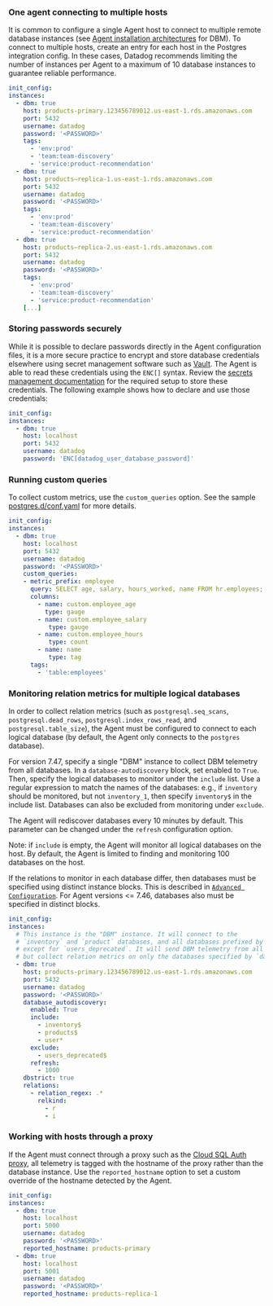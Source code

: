 ### One agent connecting to multiple hosts
It is common to configure a single Agent host to connect to multiple remote database instances (see [Agent installation architectures](/database_monitoring/architecture/) for DBM). To connect to multiple hosts, create an entry for each host in the Postgres integration config.
In these cases, Datadog recommends limiting the number of instances per Agent to a maximum of 10 database instances to guarantee reliable performance.
```yaml
init_config:
instances:
  - dbm: true
    host: products-primary.123456789012.us-east-1.rds.amazonaws.com
    port: 5432
    username: datadog
    password: '<PASSWORD>'
    tags:
      - 'env:prod'
      - 'team:team-discovery'
      - 'service:product-recommendation'
  - dbm: true
    host: products–replica-1.us-east-1.rds.amazonaws.com
    port: 5432
    username: datadog
    password: '<PASSWORD>'
    tags:
      - 'env:prod'
      - 'team:team-discovery'
      - 'service:product-recommendation'
  - dbm: true
    host: products–replica-2.us-east-1.rds.amazonaws.com
    port: 5432
    username: datadog
    password: '<PASSWORD>'
    tags:
      - 'env:prod'
      - 'team:team-discovery'
      - 'service:product-recommendation'
    [...]
```

### Storing passwords securely
While it is possible to declare passwords directly in the Agent configuration files, it is a more secure practice to encrypt and store database credentials elsewhere using secret management software such as [Vault](https://www.vaultproject.io/). The Agent is able to read these credentials using the `ENC[]` syntax. Review the [secrets management documentation](/agent/guide/secrets-management/) for the required setup to store these credentials. The following example shows how to declare and use those credentials:
```yaml
init_config:
instances:
  - dbm: true
    host: localhost
    port: 5432
    username: datadog
    password: 'ENC[datadog_user_database_password]'
```


### Running custom queries
To collect custom metrics, use the `custom_queries` option. See the sample [postgres.d/conf.yaml](https://github.com/DataDog/integrations-core/blob/master/postgres/datadog_checks/postgres/data/conf.yaml.example) for more details.
```yaml
init_config:
instances:
  - dbm: true
    host: localhost
    port: 5432
    username: datadog
    password: '<PASSWORD>'
    custom_queries:
    - metric_prefix: employee
      query: SELECT age, salary, hours_worked, name FROM hr.employees;
      columns:
        - name: custom.employee_age
          type: gauge
        - name: custom.employee_salary
           type: gauge
        - name: custom.employee_hours
           type: count
        - name: name
           type: tag
      tags:
        - 'table:employees'
```

### Monitoring relation metrics for multiple logical databases
In order to collect relation metrics (such as `postgresql.seq_scans`, `postgresql.dead_rows`, `postgresql.index_rows_read`, and `postgresql.table_size`), the Agent must be configured to connect to each logical database (by default, the Agent only connects to the `postgres` database). 

For version 7.47, specify a single "DBM" instance to collect DBM telemetry from all databases. 
In a `database-autodiscovery` block, set enabled to `True`. Then, specify the logical databases to monitor under the `include` list. Use a regular expression to match the names of the databases: e.g., if `inventory` should be monitored, but not `inventory_1`, then specify `inventory$` in the include list. Databases can also be excluded from monitoring under `exclude`. 

The Agent will rediscover databases every 10 minutes by default. This parameter can be changed under the `refresh` configuration option.

Note: if `include` is empty, the Agent will monitor all logical databases on the host. By default, the Agent is limited to finding and monitoring 100 databases on the host. 

If the relations to monitor in each database differ, then databases must be specified using distinct instance blocks. This is described in [`Advanced Configuration`](/database_monitoring/setup_postgres/advanced_configuration#monitoring-relation-metrics-for-multiple-logical-databases). For Agent versions <= 7.46, databases also must be specified in distinct blocks.
```yaml
init_config:
instances:
  # This instance is the "DBM" instance. It will connect to the
  # `inventory` and `product` databases, and all databases prefixed by `user`
  # except for `users_deprecated`. It will send DBM telemetry from all databases,
  # but collect relation metrics on only the databases specified by `database_autodiscovery`.
  - dbm: true
    host: products-primary.123456789012.us-east-1.rds.amazonaws.com
    port: 5432
    username: datadog
    password: '<PASSWORD>'
    database_autodiscovery:
      enabled: True
      include: 
        - inventory$
        - products$
        - user*
      exclude:
        - users_deprecated$
      refresh:
        - 1000
    dbstrict: true
    relations:
      - relation_regex: .*
        relkind:
          - r
          - i
```

### Working with hosts through a proxy
If the Agent must connect through a proxy such as the [Cloud SQL Auth proxy](https://cloud.google.com/sql/docs/mysql/connect-admin-proxy), all telemetry is tagged with the hostname of the proxy rather than the database instance. Use the `reported_hostname` option to set a custom override of the hostname detected by the Agent.
```yaml
init_config:
instances:
  - dbm: true
    host: localhost
    port: 5000
    username: datadog
    password: '<PASSWORD>'
    reported_hostname: products-primary
  - dbm: true
    host: localhost
    port: 5001
    username: datadog
    password: '<PASSWORD>'
    reported_hostname: products-replica-1
```
